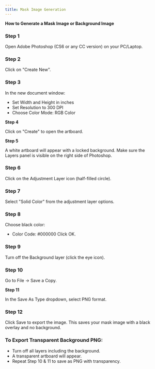 ```yaml
---
title: Mask Image Generation
---
```

**How to Generate a Mask Image or Background Image**

### **Step 1**

Open Adobe Photoshop (CS6 or any CC version) on your PC/Laptop.

### **Step 2**

Click on "Create New".

### **Step 3**

In the new document window:

* Set Width and Height in inches
* Set Resolution to 300 DPI
* Choose Color Mode: RGB Color

**Step 4**

Click on "Create" to open the artboard.

**Step 5**

A white artboard will appear with a locked background.
 Make sure the Layers panel is visible on the right side of Photoshop.

### **Step 6**

Click on the Adjustment Layer icon (half-filled circle).

### **Step 7**

Select "Solid Color" from the adjustment layer options.

### **Step 8**

Choose black color:

* Color Code: #000000
   Click OK.



### **Step 9**

Turn off the Background layer (click the eye icon).

### **Step 10**

Go to File → Save a Copy.

**Step 11**

In the Save As Type dropdown, select PNG format.

### **Step 12**

Click Save to export the image.
 This saves your mask image with a black overlay and no background.

### **To Export Transparent Background PNG:**

* Turn off all layers including the background.
* A transparent artboard will appear.
* Repeat Step 10 & 11 to save as PNG with transparency.
